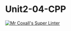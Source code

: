 # Unit2-04-CPP

[![Mr Coxall's Super Linter](https://github.com/ICS3U-Programming-ChristopherD/Unit2-04-CPP/workflows/Mr%20Coxall's%20Super%20Linter/badge.svg)](https://github.com/ICS3U-Programming-ChristopherD/Unit2-04-CPP/actions/)
